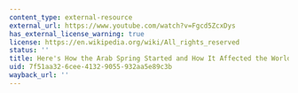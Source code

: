 ```yaml
---
content_type: external-resource
external_url: https://www.youtube.com/watch?v=Fgcd5ZcxDys
has_external_license_warning: true
license: https://en.wikipedia.org/wiki/All_rights_reserved
status: ''
title: Here's How the Arab Spring Started and How It Affected the World | History
uid: 7f51aa32-6cee-4132-9055-932aa5e89c3b
wayback_url: ''
---
```

